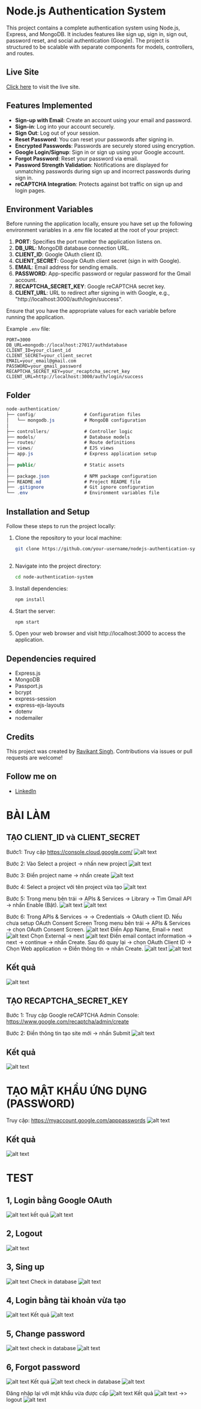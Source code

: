 # Node.js Authentication System

This project contains a complete authentication system using Node.js, Express, and MongoDB. It includes features like sign up, sign in, sign out, password reset, and social authentication (Google). The project is structured to be scalable with separate components for models, controllers, and routes.

## Live Site
[Click here](https://nodejs-authentication-system-l2pu.onrender.com/user/signin) to visit the live site.

## Features Implemented
- **Sign-up with Email**: Create an account using your email and password.
- **Sign-in**: Log into your account securely.
- **Sign Out**: Log out of your session.
- **Reset Password**: You can reset your passwords after signing in.
- **Encrypted Passwords**: Passwords are securely stored using encryption.
- **Google Login/Signup**: Sign in or sign up using your Google account.
- **Forgot Password**: Reset your password via email.
- **Password Strength Validation**: Notifications are displayed for unmatching passwords during sign up and incorrect passwords during sign in.
- **reCAPTCHA Integration**: Protects against bot traffic on sign up and login pages.

## Environment Variables

Before running the application locally, ensure you have set up the following environment variables in a .env file located at the root of your project:

1. **PORT**: Specifies the port number the application listens on.
2. **DB_URL**: MongoDB database connection URL.
3. **CLIENT_ID**: Google OAuth client ID.
4. **CLIENT_SECRET**: Google OAuth client secret (sign in with Google).
5. **EMAIL**: Email address for sending emails.
6. **PASSWORD**: App-specific password or regular password for the Gmail account.
7. **RECAPTCHA_SECRET_KEY**: Google reCAPTCHA secret key.
8. **CLIENT_URL**: URL to redirect after signing in with Google, e.g., "http://localhost:3000/auth/login/success".

Ensure that you have the appropriate values for each variable before running the application.

Example `.env` file:

```plaintext
PORT=3000
DB_URL=mongodb://localhost:27017/authdatabase
CLIENT_ID=your_client_id
CLIENT_SECRET=your_client_secret
EMAIL=your_email@gmail.com
PASSWORD=your_gmail_password
RECAPTCHA_SECRET_KEY=your_recaptcha_secret_key
CLIENT_URL=http://localhost:3000/auth/login/success
```

## Folder
  ```csharp
node-authentication/
├── config/                  # Configuration files
│   └── mongodb.js           # MongoDB configuration
│
├── controllers/             # Controller logic
├── models/                  # Database models
├── routes/                  # Route definitions
├── views/                   # EJS views
├── app.js                   # Express application setup
│
├── public/                  # Static assets
│
├── package.json             # NPM package configuration
├── README.md                # Project README file
├── .gitignore               # Git ignore configuration
└── .env                     # Environment variables file

```

## Installation and Setup

Follow these steps to run the project locally:


1. Clone the repository to your local machine:

   ```bash
   git clone https://github.com/your-username/nodejs-authentication-system.git
  
2. Navigate into the project directory:
   ```bash
   cd node-authentication-system
    ```
3. Install dependencies:
   ```bash
   npm install

4. Start the server:
   ```bash
   npm start
5. Open your web browser and visit http://localhost:3000 to access the application.

## Dependencies required

- Express.js
- MongoDB
- Passport.js
- bcrypt
- express-session
- express-ejs-layouts
- dotenv
- nodemailer

## Credits

This project was created by [Ravikant Singh](https://github.com/ravikantsingh12). Contributions via issues or pull requests are welcome!

## Follow me on

- [LinkedIn](https://www.linkedin.com/in/ravikant-singh-327a98241)

# BÀI LÀM

## TẠO CLIENT_ID  và CLIENT_SECRET 

Bước1: Truy cập https://console.cloud.google.com/
![alt text](img_readme/image.png)

Bước 2: Vào Select a project -> nhấn new project 
![alt text](img_readme/image-1.png)

Bước 3: Điền project name -> nhấn create
![alt text](img_readme/image-2.png)

Bước 4: Select a project với tên project vừa tạo 
![alt text](img_readme/image-3.png)

Bước 5: Trong menu bên trái → APIs & Services → Library -> Tìm Gmail API → nhấn Enable (Bật).
![alt text](img_readme/image-4.png)
![alt text](img_readme/image-5.png)

Bước 6: Trong APIs & Services -> → Credentials → OAuth client ID.
Nếu chưa setup OAuth Consent Screen
Trong menu bên trái → APIs & Services → chọn OAuth Consent Screen.
![alt text](img_readme/image-6.png)
Điền App Name, Email-> next 
![alt text](img_readme/image-7.png)
Chọn External -> next
![alt text](img_readme/image-8.png)
Điền email contact information -> next -> continue -> nhấn Create.
Sau đó quay lại → chọn OAuth Client ID -> Chọn Web application ->  Điền thông tin -> nhấn Create.
![alt text](img_readme/image-9.png)
![alt text](img_readme/image-10.png)

## Kết quả
![alt text](img_readme/image-11.png)

## TẠO RECAPTCHA_SECRET_KEY
Bước 1: Truy cập Google reCAPTCHA Admin Console: https://www.google.com/recaptcha/admin/create

Bước 2: Điền thông tin tạo site mới -> nhấn Submit
![alt text](img_readme/image-12.png)

## Kết quả
![alt text](img_readme/image-16.png)

# TẠO MẬT KHẨU ỨNG DỤNG (PASSWORD)
Truy cập: https://myaccount.google.com/apppasswords
![alt text](img_readme/image-14.png)

## Kết quả
![alt text](img_readme/image-15.png)

# TEST
## 1, Login bằng Google OAuth
![alt text](img_readme/image-17.png)
kết quả 
![alt text](img_readme/image-18.png)

## 2, Logout
![alt text](img_readme/image-19.png)

## 3, Sing up 
![alt text](img_readme/image-20.png)
Check in database
![alt text](img_readme/image-23.png)

## 4, Login bằng tài khoản vừa tạo
![alt text](img_readme/image-24.png)
Kết quả 
![alt text](img_readme/image-25.png)

## 5, Change password
![alt text](img_readme/image-26.png)
check in database
![alt text](img_readme/image-27.png)

## 6,  Forgot password
![alt text](img_readme/image-28.png)
Kết quả 
![alt text](img_readme/image-29.png)
check in database
![alt text](img_readme/image-31.png)

Đăng nhập lại với mật khẩu vừa được cấp
![alt text](img_readme/image-30.png)
Kết quả
![alt text](img_readme/image-32.png)
->> logout
![alt text](img_readme/image-33.png)